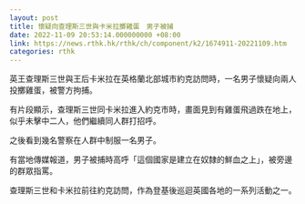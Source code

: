 ```yaml
---
layout: post
title: 懷疑向查理斯三世與卡米拉擲雞蛋　男子被捕
date: 2022-11-09 20:53:14.000000000 +08:00
link: https://news.rthk.hk/rthk/ch/component/k2/1674911-20221109.htm
categories: rthk
---
```


英王查理斯三世與王后卡米拉在英格蘭北部城市約克訪問時，一名男子懷疑向兩人投擲雞蛋，被警方拘捕。

有片段顯示，查理斯三世同卡米拉進入約克市時，畫面見到有雞蛋飛過跌在地上，似乎未擊中二人，他們繼續同人群打招呼。

之後看到幾名警察在人群中制服一名男子。

有當地傳媒報道，男子被捕時高呼「這個國家是建立在奴隸的鮮血之上」，被旁邊的群眾指罵。

查理斯三世和卡米拉前往約克訪問，作為登基後巡迴英國各地的一系列活動之一。
